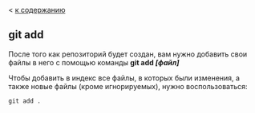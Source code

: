 < [к содержанию](./readme.md)

## git add

После того как репозиторий будет создан, вам нужно добавить свои файлы в него c помощью команды
**git add *[файл]*** 

Чтобы добавить в индекс все файлы, в которых были изменения, а также новые файлы (кроме игнорируемых), нужно воспользоваться:

```bash=
git add .
```
